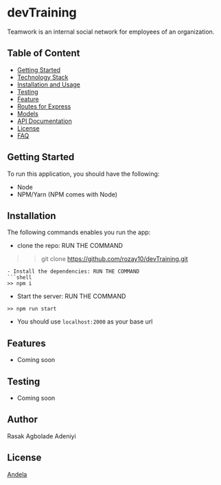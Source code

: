 # devTraining
Teamwork is an internal social network for employees of an organization.

## Table of Content

- [Getting Started](#Getting-Started)
- [Technology Stack](#Technology-Stack)
- [Installation and Usage](#Installation-and-Usage)
- [Testing](#Testing)
- [Feature](#Features)
- [Routes for Express](#Routes-for-Express)
- [Models](#Models)
- [API Documentation](#API-Documentation)
- [License](#License)
- [FAQ](#FAQ)

## Getting Started
To run this application, you should have the following:
- Node
- NPM/Yarn (NPM comes with Node)

## Installation
The following commands enables you run the app:
- clone the repo: RUN THE COMMAND

>> git clone  https://github.com/rozay10/devTraining.git
```
- Install the dependencies: RUN THE COMMAND
```shell
>> npm i 
```
- Start the server: RUN THE COMMAND
```
>> npm run start
```
- You should use ```localhost:2000``` as your base url

## Features
  - Coming soon
  
## Testing
  - Coming soon
  
## Author
Rasak Agbolade Adeniyi

## License
[Andela](https://www.andela.com)
  
  
